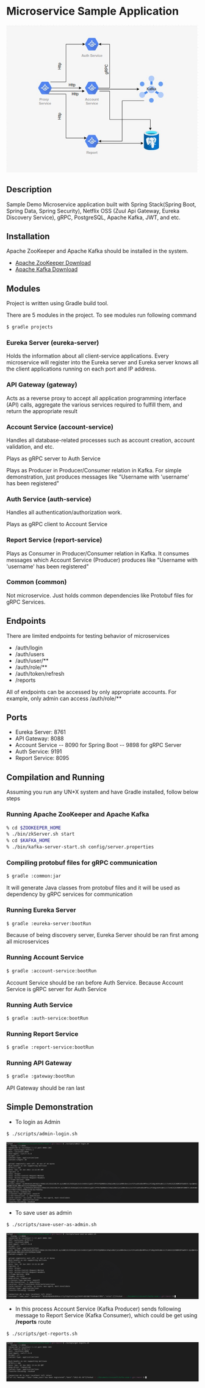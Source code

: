 # Microservice Sample Application

<img src="architecture.jpeg"/>

## Description
Sample Demo Microservice application built with Spring Stack(Spring Boot, Spring Data, Spring Security), Netflix OSS (Zuul Api Gateway, Eureka Discovery Service), gRPC, PostgreSQL, Apache Kafka, JWT, and etc.

## Installation
Apache ZooKeeper and Apache Kafka should be installed in the system.
- [Apache ZooKeeper Download](https://zookeeper.apache.org/releases.html)
- [Apache Kafka Download](https://kafka.apache.org/downloads)

## Modules
Project is written using Gradle build tool.

There are 5 modules in the project. To see modules run following command
``` sh
$ gradle projects
```

### Eureka Server (eureka-server)
Holds the information about all client-service applications. Every microservice will register into the Eureka server and Eureka server knows all the client applications running on each port and IP address.

### API Gateway (gateway)
Acts as a reverse proxy to accept all application programming interface (API) calls, aggregate the various services required to fulfill them, and return the appropriate result

### Account Service (account-service)
Handles all database-related processes such as account creation, account validation, and etc.

Plays as gRPC server to Auth Service

Plays as Producer in Producer/Consumer relation in Kafka. For simple demonstration, just produces messages like "Username with 'username' has been registered" 

### Auth Service (auth-service)
Handles all authentication/authorization work. 

Plays as gRPC client to Account Service

### Report Service (report-service)
Plays as Consumer in Producer/Consumer relation in Kafka. It consumes messages which Account Service (Producer) produces like "Username with 'username' has been registered"

### Common (common)
Not microservice. Just holds common dependencies like Protobuf files for gRPC Services.

## Endpoints
There are limited endpoints for testing behavior of microservices
- /auth/login
- /auth/users
- /auth/user/**
- /auth/role/**
- /auth/token/refresh
- /reports

All of endpoints can be accessed by only appropriate accounts. For example, only admin can access /auth/role/**

## Ports
- Eureka Server: 8761
- API Gateway: 8088
- Account Service 
  -- 8090 for Spring Boot
  -- 9898 for gRPC Server
- Auth Service: 9191
- Report Service: 8095

## Compilation and Running
Assuming you run any UN*X system and have Gradle installed, follow below steps

### Running Apache ZooKeeper and Apache Kafka
``` sh
% cd $ZOOKEEPER_HOME
% ./bin/zkServer.sh start
% cd $KAFKA_HOME
% ./bin/kafka-server-start.sh config/server.properties
```

### Compiling protobuf files for gRPC communication

``` sh
$ gradle :common:jar
```

It will generate Java classes from protobuf files and it will be used as dependency by gRPC services for communication

### Running Eureka Server
``` sh
$ gradle :eureka-server:bootRun
```

Because of being discovery server, Eureka Server should be ran first among all microservices

### Running Account Service
``` sh
$ gradle :account-service:bootRun
```

Account Service should be ran before Auth Service. Because Account Service is gRPC server for Auth Service

### Running Auth Service
``` sh
$ gradle :auth-service:bootRun
```

### Running Report Service
``` sh
$ gradle :report-service:bootRun
```

### Running API Gateway
``` sh
$ gradle :gateway:bootRun
```

API Gateway should be ran last

## Simple Demonstration
- To login as Admin

``` sh
$ ./scripts/admin-login.sh
```

<img src="curl-responses/admin-login.png"/>

- To save user as admin

``` sh
$ ./scripts/save-user-as-admin.sh
```

<img src="curl-responses/save-user-as-admin.png"/>

- In this process Account Service (Kafka Producer) sends following message to Report Service (Kafka Consumer), which could be get using **/reports** route

``` sh
$ ./scripts/get-reports.sh
```

<img src="curl-responses/get-reports.png"/>
